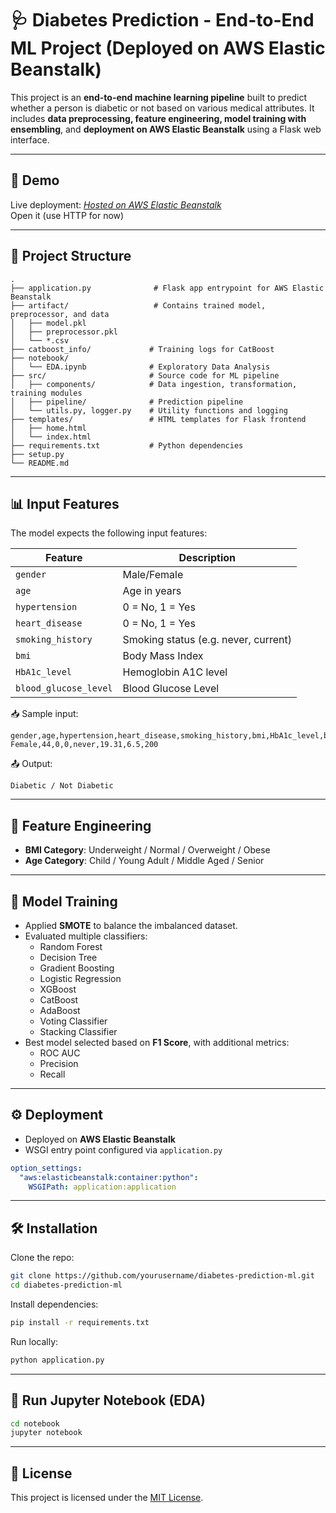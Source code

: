 # 🩺 Diabetes Prediction - End-to-End ML Project (Deployed on AWS Elastic Beanstalk)

This project is an **end-to-end machine learning pipeline** built to predict whether a person is diabetic or not based on various medical attributes. It includes **data preprocessing, feature engineering, model training with ensembling**, and **deployment on AWS Elastic Beanstalk** using a Flask web interface.

---

## 🚀 Demo

Live deployment: _[Hosted on AWS Elastic Beanstalk](http://endtoendmlproject-diabetespredic-env.eba-4z8i5sjw.eu-north-1.elasticbeanstalk.com)_  
Open it (use HTTP for now)

---

## 📂 Project Structure

```
.
├── application.py              # Flask app entrypoint for AWS Elastic Beanstalk
├── artifact/                   # Contains trained model, preprocessor, and data
│   ├── model.pkl
│   ├── preprocessor.pkl
│   └── *.csv
├── catboost_info/             # Training logs for CatBoost
├── notebook/
│   └── EDA.ipynb              # Exploratory Data Analysis
├── src/                       # Source code for ML pipeline
│   ├── components/            # Data ingestion, transformation, training modules
│   ├── pipeline/              # Prediction pipeline
│   └── utils.py, logger.py    # Utility functions and logging
├── templates/                 # HTML templates for Flask frontend
│   ├── home.html
│   └── index.html
├── requirements.txt           # Python dependencies
├── setup.py
└── README.md
```

---

## 📊 Input Features

The model expects the following input features:

| Feature             | Description                        |
|---------------------|----------------------------------|
| `gender`            | Male/Female                      |
| `age`               | Age in years                     |
| `hypertension`      | 0 = No, 1 = Yes                  |
| `heart_disease`     | 0 = No, 1 = Yes                  |
| `smoking_history`   | Smoking status (e.g. never, current)|
| `bmi`               | Body Mass Index                  |
| `HbA1c_level`       | Hemoglobin A1C level             |
| `blood_glucose_level` | Blood Glucose Level            |

📥 Sample input:

```csv
gender,age,hypertension,heart_disease,smoking_history,bmi,HbA1c_level,blood_glucose_level
Female,44,0,0,never,19.31,6.5,200
```

📤 Output:

```
Diabetic / Not Diabetic
```

---

## 🔬 Feature Engineering

- **BMI Category**: Underweight / Normal / Overweight / Obese
- **Age Category**: Child / Young Adult / Middle Aged / Senior

---

## 🧠 Model Training

- Applied **SMOTE** to balance the imbalanced dataset.
- Evaluated multiple classifiers:
  - Random Forest
  - Decision Tree
  - Gradient Boosting
  - Logistic Regression
  - XGBoost
  - CatBoost
  - AdaBoost
  - Voting Classifier
  - Stacking Classifier
- Best model selected based on **F1 Score**, with additional metrics:
  - ROC AUC
  - Precision
  - Recall

---

## ⚙️ Deployment

- Deployed on **AWS Elastic Beanstalk**
- WSGI entry point configured via `application.py`

```yaml
option_settings:
  "aws:elasticbeanstalk:container:python":
    WSGIPath: application:application
```

---

## 🛠️ Installation

Clone the repo:

```bash
git clone https://github.com/yourusername/diabetes-prediction-ml.git
cd diabetes-prediction-ml
```

Install dependencies:

```bash
pip install -r requirements.txt
```

Run locally:

```bash
python application.py
```

---

## 🧪 Run Jupyter Notebook (EDA)

```bash
cd notebook
jupyter notebook
```

---

## 📜 License

This project is licensed under the [MIT License](./LICENSE).

